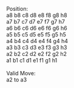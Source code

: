 Position:</br>
a8 b8 c8 d8 e8 f8 g8 h8</br>
a7 b7 c7 d7 e7 f7 g7 h7</br>
a6 b6 c6 d6 e6 f6 g6 h6</br>
a5 b5 c5 d5 e5 f5 g5 h5</br>
a4 b4 c4 d4 e4 f4 g4 h4</br>
a3 b3 c3 d3 e3 f3 g3 h3</br>
a2 b2 c2 d2 e2 f2 g2 h2</br>
a1 b1 c1 d1 e1 f1 g1 h1</br>
</br>
Valid Move:</br>
a2 to a3